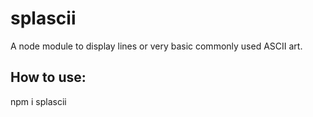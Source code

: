 # splascii

A node module to display lines or very basic commonly used ASCII art.

## How to use:

  npm i splascii
